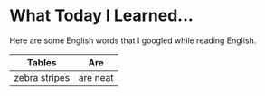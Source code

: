 # What Today I Learned...
Here are some English words that I googled while reading English.

| Tables        | Are           |
| ------------- |:-------------:|
| zebra stripes | are neat      |

